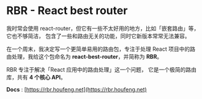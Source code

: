 # RBR - React best router

我时常会使用 react-router，但它有一些不太好用的地方，比如「嵌套路由」等，它也不够简洁，
包含了一些和路由无关的功能，同时它新版本常常无法兼容。

在一个周末，我决定写一个更简单易用的路由包，专注于处理 React 项目中的路由处理，我给这个包命名为 **react-best-router**，并简称为 **RBR**。

RBR 专注于解决「React 应用中的路由处理」这一个问题，
它是一个极简的路由库，共有 **4 个核心 API**。

**Docs** : [https://rbr.houfeng.net](https://rbr.houfeng.net)
